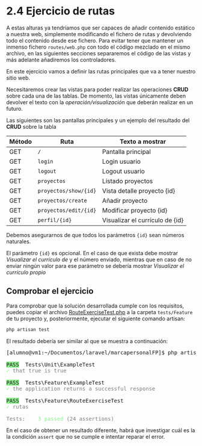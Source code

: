 # 2.4 Ejercicio de rutas

A estas alturas ya tendríamos que ser capaces de añadir contenido estático a nuestra web, simplemente modificando el fichero de rutas y devolviendo todo el contenido desde ese fichero. Para evitar tener que mantener un inmenso fichero `routes/web.php` con todo el código mezclado en el mismo archivo, en las siguientes secciones separaremos el código de las vistas y más adelante añadiremos los controladores.

En este ejercicio vamos a definir las rutas principales que va a tener nuestro sitio web.

Necesitaremos crear las vistas para poder realizar las operaciones **CRUD** sobre cada una de las tablas. De momento, las vistas únicamente deben devolver el texto con la _operación/visualización_ que deberán realizar en un futuro.

Las siguientes son las pantallas principales y un ejemplo del resultado del **CRUD** sobre la tabla 

Método | Ruta | Texto a mostrar
-------|------|-------
GET | `/` | Pantalla principal
GET | `login` | Login usuario
GET | `logout` | Logout usuario
GET | `proyectos` | Listado proyectos
GET | `proyectos/show/{id}` | Vista detalle proyecto {id}
GET | `proyectos/create` | Añadir proyecto
GET | `proyectos/edit/{id}` | Modificar proyecto {id}
GET | `perfil/{id}` | Visualizar el currículo de {id}

Debemos asegurarnos de que todos los parámetros `{id}` sean números naturales.

El parámetro `{id}` es opcional. En el caso de que exista debe mostrar _Visualizar el currículo de_ y el número enviado, mientras que en caso de no enviar ningún valor para ese parámetro se debería mostrar _Visualizar el currículo propio_

## Comprobar el ejercicio

Para comprobar que la solución desarrollada cumple con los requisitos, puedes copiar el archivo [RouteExerciseTest.php](./materiales/ejercicios-laravel/tests/Feature/RouteExerciseTest.php) a la carpeta `tests/Feature` de tu proyecto y, posteriormente, ejecutar el siguiente comando artisan:

```bash
php artisan test
```

El resultado debería ser similar al que se muestra a continuación:

<pre>
[alumno@vm1:~/Documentos/laravel/marcapersonalFP]$ php artisan test

<span style="background-color: lightgreen">PASS</span>  Tests\Unit\ExampleTest
<span style="color: lightgreen">✓</span> <span style="color: gray">that true is true</span>

<span style="background-color: lightgreen">PASS</span>  Tests\Feature\ExampleTest
<span style="color: lightgreen">✓</span> <span style="color: gray">the application returns a successful response</span>

<span style="background-color: lightgreen">PASS</span>  Tests\Feature\RouteExerciseTest
<span style="color: lightgreen">✓</span> <span style="color: gray">rutas</span>

<span style="color: gray">Tests:    <span style="color: lightgreen">3 passed</span> (24 assertions)</span>
</pre>

En el caso de obtener un resultado diferente, habrá que investigar cuál es la la condición `assert` que no se cumple e intentar reparar el error.
